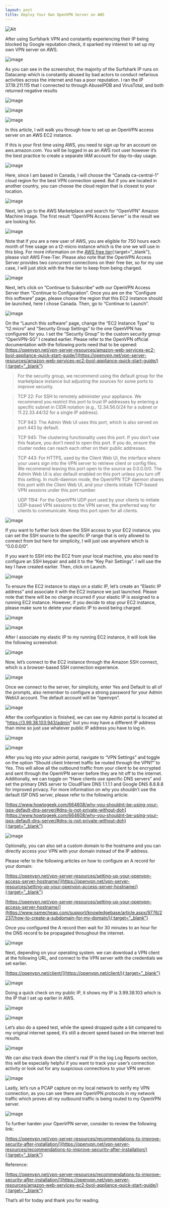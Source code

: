 ```yaml
---
layout: post
title: Deploy Your Own OpenVPN Server on AWS
---
```

![Alt](https://bohansec.com/assets/vpn-blog/1.jpg)

After using Surfshark VPN and constantly experiencing their IP being blocked by Google reputation check, it sparked my interest to set up my own VPN server on AWS.

![image](https://bohansec.com/assets/vpn-blog/2.png "image")

As you can see in the screenshot, the majority of the Surfshark IP runs on Datacamp which is constantly abused by bad actors to conduct nefarious activities across the internet and has a poor reputation. I ran the IP 37.19.211.115 that I connected to through AbuseIPDB and VirusTotal, and both returned negative results

![image](https://bohansec.com/assets/vpn-blog/5.png "image")

![image](https://bohansec.com/assets/vpn-blog/3.png "image")

![image](https://bohansec.com/assets/vpn-blog/4.png "image")

In this article, I will walk you through how to set up an OpenVPN access server on an AWS EC2 instance. 

If this is your first time using AWS, you need to sign up for an account on aws.amazon.com. You will be logged in as an AWS root user however it’s the best practice to create a separate IAM account for day-to-day usage. 

![image](https://bohansec.com/assets/vpn-blog/6.png "image")

Here, since I am based in Canada, I will choose the “Canada ca-central-1” cloud region for the best VPN connection speed. But if you are located in another country, you can choose the cloud region that is closest to your location. 

![image](https://bohansec.com/assets/vpn-blog/7.png "image")

Next, let’s go to the AWS Marketplace and search for “OpenVPN” Amazon Machine Image. The first result “OpenVPN Access Server” is the result we are looking for. 

![image](https://bohansec.com/assets/vpn-blog/8.png "image")

Note that if you are a new user of AWS, you are eligible for 750 hours each month of free usage on a t2-micro instance which is the one we will use in this blog. For more information on the [AWS free tier](https://aws.amazon.com/free/?all-free-tier.sort-by=item.additionalFields.SortRank&all-free-tier.sort-order=asc&awsf.Free%20Tier%20Types=*all&awsf.Free%20Tier%20Categories=*all){:target="_blank"}, please visit AWS Free-Tier. Please also note that the OpenVPN Access Server provides two concurrent connections on their free tier, so for my use case, I will just stick with the free tier to keep from being charged. 

![image](https://bohansec.com/assets/vpn-blog/9.png "image")

Next, let’s click on “Continue to Subscribe” with our OpenVPN Access Server then “Continue to Configuration”. Once you are on the “Configure this software” page, please choose the region that this EC2 instance should be launched, here I chose Canada. Then, go to “Continue to Launch”. 

![image](https://bohansec.com/assets/vpn-blog/10.png "image")

On the “Launch this software” page, change the “EC2 Instance Type” to “t2.micro” and “Security Group Settings” to the one OpenVPN has configured for you. I set the “Security Group” to the custom security group “OpenVPN-SG” I created earlier. Please refer to the OpenVPN official documentation with the following ports need that to be opened: [https://openvpn.net/vpn-server-resources/amazon-web-services-ec2-byol-appliance-quick-start-guide/](https://openvpn.net/vpn-server-resources/amazon-web-services-ec2-byol-appliance-quick-start-guide/){:target="_blank"}

> For the security group, we recommend using the default group for the marketplace instance but adjusting the sources for some ports to improve security. 

> TCP 22: For SSH to remotely administer your appliance. We recommend you restrict this port to trust IP addresses by entering a specific subnet in CIDR notation (e.g., 12.34.56.0/24 for a subnet or 11.22.33.44/32 for a single IP address).

> TCP 943: The Admin Web UI uses this port, which is also served on port 443 by default.

> TCP 945: The clustering functionality uses this port. If you don’t use this feature, you don’t need to open this port. If you do, ensure the cluster nodes can reach each other on their public addresses.

> TCP 443: For HTTPS, used by the Client Web UI, the interface where your users sign into the VPN server to retrieve client or config files. We recommend leaving this port open to the source as 0.0.0.0/0. The Admin Web UI is also default enabled on this port unless you turn off this setting. In multi-daemon mode, the OpenVPN TCP daemon shares this port with the Client Web UI, and your clients initiate TCP-based VPN sessions under this port number.

> UDP 1194: For the OpenVPN UDP port used by your clients to initiate UDP-based VPN sessions to the VPN server, the preferred way for clients to communicate. Keep this port open for all clients.

![image](https://bohansec.com/assets/vpn-blog/11.png "image")

If you want to further lock down the SSH access to your EC2 instance, you can set the SSH source to the specific IP range that is only allowed to connect from but here for simplicity, I will just use anywhere which is “0.0.0.0/0”.

If you want to SSH into the EC2 from your local machine, you also need to configure an SSH keypair and add it to the “Key Pair Settings”. I will use the key I have created earlier. Then, click on Launch. 

![image](https://bohansec.com/assets/vpn-blog/12.png "image")

To ensure the EC2 instance to stays on a static IP, let’s create an “Elastic IP address” and associate it with the EC2 instance we just launched. Please note that there will be no charge incurred if your elastic IP is assigned to a running EC2 instance. However, if you decide to stop your EC2 instance, please make sure to delete your elastic IP to avoid being charged. 

![image](https://bohansec.com/assets/vpn-blog/13.png "image")

![image](https://bohansec.com/assets/vpn-blog/14.png "image")

After I associate my elastic IP to my running EC2 instance, it will look like the following screenshot:

![image](https://bohansec.com/assets/vpn-blog/15.png "image")

Now, let’s connect to the EC2 instance through the Amazon SSH connect, which is a browser-based SSH connection experience. 

![image](https://bohansec.com/assets/vpn-blog/16.png "image")

Once we connect to the server, for simplicity, enter Yes and Default to all of the prompts, also remember to configure a strong password for your Admin WebUI account. The default account will be “openvpn”.

![image](https://bohansec.com/assets/vpn-blog/17.png "image")

After the configuration is finished, we can see my Admin portal is located at “https://3.99.38.103:943/admin" but you may have a different IP address than mine so just use whatever public IP address you have to log in. 

![image](https://bohansec.com/assets/vpn-blog/18.png "image")

![image](https://bohansec.com/assets/vpn-blog/19.png "image")

After you log into your admin portal, navigate to “VPN Settings” and toggle on the option “Should client Internet traffic be routed through the VPN?” to Yes. This will allow all the outbound traffic from your client to be encrypted and sent through the OpenVPN server before they are hit off to the internet. Additionally, we can toggle on “Have clients use specific DNS servers” and set the primary DNS server to CloudFlare DNS 1.1.1.1 and Google DNS 8.8.8.8 for improved privacy. For more information on why you shouldn’t use the default ISP DNS server, please refer to the following article:

[https://www.howtogeek.com/664608/why-you-shouldnt-be-using-your-isps-default-dns-server/#dns-is-not-private-without-doh](https://www.howtogeek.com/664608/why-you-shouldnt-be-using-your-isps-default-dns-server/#dns-is-not-private-without-doh){:target="_blank"}

![image](https://bohansec.com/assets/vpn-blog/20.png "image")

Optionally, you can also set a custom domain to the hostname and you can directly access your VPN with your domain instead of the IP address. 

Please refer to the following articles on how to configure an A record for your domain: 

[https://openvpn.net/vpn-server-resources/setting-up-your-openvpn-access-server-hostname/](https://openvpn.net/vpn-server-resources/setting-up-your-openvpn-access-server-hostname/){:target="_blank"}

[https://openvpn.net/vpn-server-resources/setting-up-your-openvpn-access-server-hostname/](https://www.namecheap.com/support/knowledgebase/article.aspx/9776/2237/how-to-create-a-subdomain-for-my-domain/){:target="_blank"}

Once you configured the A record then wait for 30 minutes to an hour for the DNS record to be propagated throughout the internet. 

![image](https://bohansec.com/assets/vpn-blog/21.png "image")

Next, depending on your operating system. we can download a VPN client at the following URL, and connect to the VPN server with the credentials we set earlier. 

[https://openvpn.net/client/](https://openvpn.net/client/){:target="_blank"}

![image](https://bohansec.com/assets/vpn-blog/22.png "image")

Doing a quick check on my public IP, it shows my IP is 3.99.38.103 which is the IP that I set up earlier in AWS. 

![image](https://bohansec.com/assets/vpn-blog/23.png "image")

![image](https://bohansec.com/assets/vpn-blog/24.png "image")

Let’s also do a speed test, while the speed dropped quite a bit compared to my original internet speed, it’s still a decent speed based on the internet test results.  

![image](https://bohansec.com/assets/vpn-blog/25.png "image")

We can also track down the client's real IP in the log Log Reports section, this will be especially helpful if you want to track your user’s connection activity or look out for any suspicious connections to your VPN server. 

![image](https://bohansec.com/assets/vpn-blog/26.png "image")

Lastly, let’s run a PCAP capture on my local network to verify my VPN connection, as you can see there are OpenVPN protocols in my network traffic which proves all my outbound traffic is being routed to my OpenVPN server. 

![image](https://bohansec.com/assets/vpn-blog/27.png "image")

To further harden your OpenVPN server, consider to review the following link:

[https://openvpn.net/vpn-server-resources/recommendations-to-improve-security-after-installation/](https://openvpn.net/vpn-server-resources/recommendations-to-improve-security-after-installation/){:target="_blank"}

Reference:

[https://openvpn.net/vpn-server-resources/recommendations-to-improve-security-after-installation/](https://openvpn.net/vpn-server-resources/amazon-web-services-ec2-byol-appliance-quick-start-guide/){:target="_blank"}

That’s all for today and thank you for reading. 




